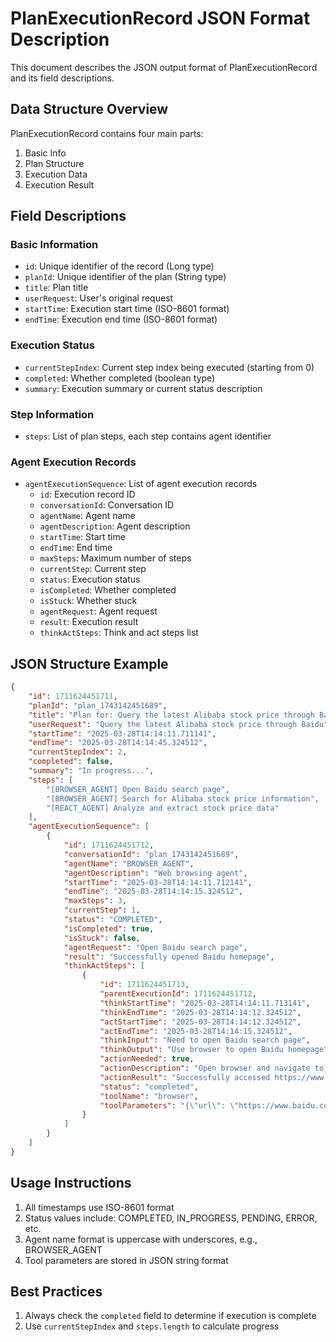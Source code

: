 # PlanExecutionRecord JSON Format Description

This document describes the JSON output format of PlanExecutionRecord and its field descriptions.

## Data Structure Overview

PlanExecutionRecord contains four main parts:

1. Basic Info
2. Plan Structure
3. Execution Data
4. Execution Result

## Field Descriptions

### Basic Information

- `id`: Unique identifier of the record (Long type)
- `planId`: Unique identifier of the plan (String type)
- `title`: Plan title
- `userRequest`: User's original request
- `startTime`: Execution start time (ISO-8601 format)
- `endTime`: Execution end time (ISO-8601 format)

### Execution Status

- `currentStepIndex`: Current step index being executed (starting from 0)
- `completed`: Whether completed (boolean type)
- `summary`: Execution summary or current status description

### Step Information

- `steps`: List of plan steps, each step contains agent identifier
  
### Agent Execution Records

- `agentExecutionSequence`: List of agent execution records
  - `id`: Execution record ID
  - `conversationId`: Conversation ID
  - `agentName`: Agent name
  - `agentDescription`: Agent description
  - `startTime`: Start time
  - `endTime`: End time
  - `maxSteps`: Maximum number of steps
  - `currentStep`: Current step
  - `status`: Execution status
  - `isCompleted`: Whether completed
  - `isStuck`: Whether stuck
  - `agentRequest`: Agent request
  - `result`: Execution result
  - `thinkActSteps`: Think and act steps list

## JSON Structure Example

```json
{
    "id": 1711624451711,
    "planId": "plan_1743142451689",
    "title": "Plan for: Query the latest Alibaba stock price through Baidu",
    "userRequest": "Query the latest Alibaba stock price through Baidu",
    "startTime": "2025-03-28T14:14:11.711141",
    "endTime": "2025-03-28T14:14:45.324512",
    "currentStepIndex": 2,
    "completed": false,
    "summary": "In progress...",
    "steps": [
        "[BROWSER_AGENT] Open Baidu search page",
        "[BROWSER_AGENT] Search for Alibaba stock price information",
        "[REACT_AGENT] Analyze and extract stock price data"
    ],
    "agentExecutionSequence": [
        {
            "id": 1711624451712,
            "conversationId": "plan_1743142451689",
            "agentName": "BROWSER_AGENT",
            "agentDescription": "Web browsing agent",
            "startTime": "2025-03-28T14:14:11.712141",
            "endTime": "2025-03-28T14:14:15.324512",
            "maxSteps": 3,
            "currentStep": 1,
            "status": "COMPLETED",
            "isCompleted": true,
            "isStuck": false,
            "agentRequest": "Open Baidu search page",
            "result": "Successfully opened Baidu homepage",
            "thinkActSteps": [
                {
                    "id": 1711624451713,
                    "parentExecutionId": 1711624451712,
                    "thinkStartTime": "2025-03-28T14:14:11.713141",
                    "thinkEndTime": "2025-03-28T14:14:12.324512",
                    "actStartTime": "2025-03-28T14:14:12.324512",
                    "actEndTime": "2025-03-28T14:14:15.324512",
                    "thinkInput": "Need to open Baidu search page",
                    "thinkOutput": "Use browser to open Baidu homepage",
                    "actionNeeded": true,
                    "actionDescription": "Open browser and navigate to Baidu homepage",
                    "actionResult": "Successfully accessed https://www.baidu.com",
                    "status": "completed",
                    "toolName": "browser",
                    "toolParameters": "{\"url\": \"https://www.baidu.com\"}"
                }
            ]
        }
    ]
}
```

## Usage Instructions

1. All timestamps use ISO-8601 format
2. Status values include: COMPLETED, IN_PROGRESS, PENDING, ERROR, etc.
3. Agent name format is uppercase with underscores, e.g., BROWSER_AGENT
4. Tool parameters are stored in JSON string format

## Best Practices

1. Always check the `completed` field to determine if execution is complete
2. Use `currentStepIndex` and `steps.length` to calculate progress
